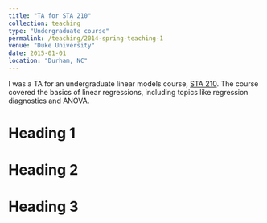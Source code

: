 ```yaml
---
title: "TA for STA 210"
collection: teaching
type: "Undergraduate course"
permalink: /teaching/2014-spring-teaching-1
venue: "Duke University"
date: 2015-01-01
location: "Durham, NC"
---
```


I was a TA for an undergraduate linear models course, [STA 210](http://stat.duke.edu/courses/STA210). The course covered the basics of linear regressions, including topics like regression diagnostics and ANOVA. 

Heading 1
======

Heading 2
======

Heading 3
======
